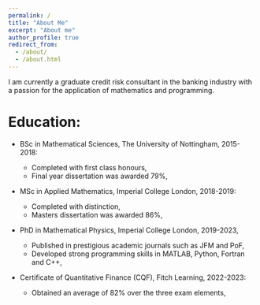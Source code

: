 ```yaml
---
permalink: /
title: "About Me"
excerpt: "About me"
author_profile: true
redirect_from: 
  - /about/
  - /about.html
---
```


I am currently a graduate credit risk consultant in the banking industry with a passion for the application of mathematics and programming.

# Education:

* BSc in Mathematical Sciences, The University of Nottingham, 2015-2018:
  - Completed with first class honours,
  - Final year dissertation was awarded 79%,
  
* MSc in Applied Mathematics, Imperial College London, 2018-2019:
  - Completed with distinction, 
  - Masters dissertation was awarded 86%,
  
* PhD in Mathematical Physics, Imperial College London, 2019-2023,
  - Published in prestigious academic journals such as JFM and PoF,
  - Developed strong programming skills in MATLAB, Python, Fortran and C++,
  
* Certificate of Quantitative Finance (CQF), Fitch Learning, 2022-2023:
  - Obtained an average of 82% over the three exam elements,
